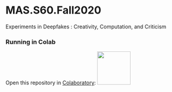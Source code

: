 # MAS.S60.Fall2020
Experiments in Deepfakes : Creativity, Computation, and Criticism

### Running in Colab
Open this repository in [Colaboratory](https://colab.research.google.com/github/mitmedialab/MAS.S60.Fall2020/blob/master/):
<a href="https://colab.research.google.com/github/mitmedialab/MAS.S60.Fall2020/blob/master/"><img src="https://colab.research.google.com/img/colab_favicon.ico" width="90" /></a>
